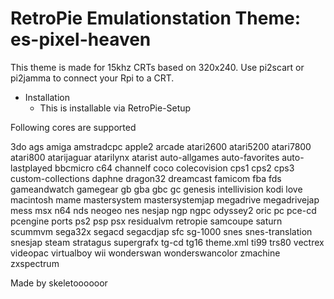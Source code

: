 # RetroPie Emulationstation Theme: es-pixel-heaven

This theme is made for 15khz CRTs based on 320x240. Use pi2scart or pi2jamma to connect your Rpi to a CRT.

* Installation
  * This is installable via RetroPie-Setup

Following cores are supported

3do
ags
amiga
amstradcpc
apple2
arcade
atari2600
atari5200
atari7800
atari800
atarijaguar
atarilynx
atarist
auto-allgames
auto-favorites
auto-lastplayed
bbcmicro
c64
channelf
coco
colecovision
cps1
cps2
cps3
custom-collections
daphne
dragon32
dreamcast
famicom
fba
fds
gameandwatch
gamegear
gb
gba
gbc
gc
genesis
intellivision
kodi
love
macintosh
mame
mastersystem
mastersystemjap
megadrive
megadrivejap
mess
msx
n64
nds
neogeo
nes
nesjap
ngp
ngpc
odyssey2
oric
pc
pce-cd
pcengine
ports
ps2
psp
psx
residualvm
retropie
samcoupe
saturn
scummvm
sega32x
segacd
segacdjap
sfc
sg-1000
snes
snes-translation
snesjap
steam
stratagus
supergrafx
tg-cd
tg16
theme.xml
ti99
trs80
vectrex
videopac
virtualboy
wii
wonderswan
wonderswancolor
zmachine
zxspectrum

Made by skeletoooooor
